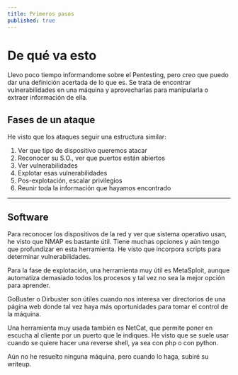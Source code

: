 ```yaml
---
title: Primeros pasos
published: true
---
```


# [](#header-2)De qué va esto

Llevo poco tiempo informandome sobre el Pentesting, pero creo que puedo dar una definición acertada de lo que es. Se trata de encontrar vulnerabilidades en una máquina y aprovecharlas para manipularla o extraer información de ella. 

## [](#header-2)Fases de un ataque

He visto que los ataques seguir una estructura similar:

1. Ver que tipo de dispositivo queremos atacar
1. Reconocer su S.O., ver que puertos están abiertos
1. Ver vulnerabilidades
1. Explotar esas vulnerabilidades
1. Pos-explotación, escalar privilegios
1. Reunir toda la información que hayamos encontrado

* * *

## [](#header-2)Software

Para reconocer los dispositivos de la red y ver que sistema operativo usan, he visto que NMAP es bastante útil. Tiene muchas opciones y aún tengo que profundizar en esta herramienta. He visto que incorpora scripts para determinar vulnerabilidades.

Para la fase de explotación, una herramienta muy útil es MetaSploit, aunque automatiza demasiado todos los procesos y tal vez no sea la mejor opción para aprender.

GoBuster o Dirbuster son útiles cuando nos interesa ver directorios de una página web donde tal vez haya más oportunidades para tomar el control de la máquina. 

Una herramienta muy usada también es NetCat, que permite poner en escucha al cliente por un puerto que le indiques. He visto que se suele usar cuando se quiere hacer una reverse shell, ya sea con php o con python. 

Aún no he resuelto ninguna máquina, pero cuando lo haga, subiré su writeup.



